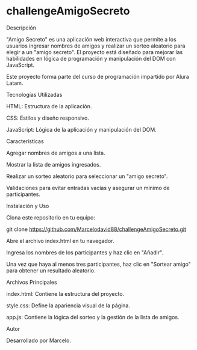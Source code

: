 # challengeAmigoSecreto

Descripción

"Amigo Secreto" es una aplicación web interactiva que permite a los usuarios ingresar nombres de amigos y realizar un sorteo aleatorio para elegir a un "amigo secreto". El proyecto está diseñado para mejorar las habilidades en lógica de programación y manipulación del DOM con JavaScript.

Este proyecto forma parte del curso de programación impartido por Alura Latam.

Tecnologías Utilizadas

HTML: Estructura de la aplicación.

CSS: Estilos y diseño responsivo.

JavaScript: Lógica de la aplicación y manipulación del DOM.

Características

Agregar nombres de amigos a una lista.

Mostrar la lista de amigos ingresados.

Realizar un sorteo aleatorio para seleccionar un "amigo secreto".

Validaciones para evitar entradas vacías y asegurar un mínimo de participantes.

Instalación y Uso

Clona este repositorio en tu equipo:

git clone https://github.com/Marcelodavid88/challengeAmigoSecreto.git

Abre el archivo index.html en tu navegador.

Ingresa los nombres de los participantes y haz clic en "Añadir".

Una vez que haya al menos tres participantes, haz clic en "Sortear amigo" para obtener un resultado aleatorio.

Archivos Principales

index.html: Contiene la estructura del proyecto.

style.css: Define la apariencia visual de la página.

app.js: Contiene la lógica del sorteo y la gestión de la lista de amigos.

Autor

Desarrollado por Marcelo.

